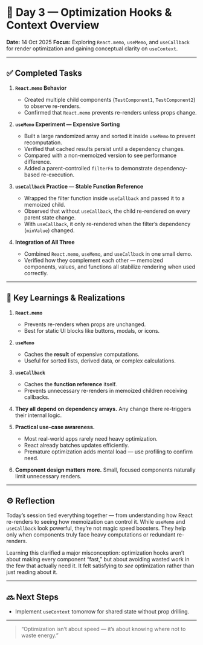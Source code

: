 # 🧩 Day 3 — Optimization Hooks & Context Overview

**Date:** 14 Oct 2025
**Focus:** Exploring `React.memo`, `useMemo`, and `useCallback` for render optimization and gaining conceptual clarity on `useContext`.

---

## ✅ Completed Tasks

1. **`React.memo` Behavior**

   - Created multiple child components (`TestComponent1`, `TestComponent2`) to observe re-renders.
   - Confirmed that `React.memo` prevents re-renders unless props change.

2. **`useMemo` Experiment — Expensive Sorting**

   - Built a large randomized array and sorted it inside `useMemo` to prevent recomputation.
   - Verified that cached results persist until a dependency changes.
   - Compared with a non-memoized version to see performance difference.
   - Added a parent-controlled `filterFn` to demonstrate dependency-based re-execution.

3. **`useCallback` Practice — Stable Function Reference**

   - Wrapped the filter function inside `useCallback` and passed it to a memoized child.
   - Observed that without `useCallback`, the child re-rendered on every parent state change.
   - With `useCallback`, it only re-rendered when the filter’s dependency (`minValue`) changed.

4. **Integration of All Three**

   - Combined `React.memo`, `useMemo`, and `useCallback` in one small demo.
   - Verified how they complement each other — memoized components, values, and functions all stabilize rendering when used correctly.

---

## 🧠 Key Learnings & Realizations

1. **`React.memo`**

   - Prevents re-renders when props are unchanged.
   - Best for static UI blocks like buttons, modals, or icons.

2. **`useMemo`**

   - Caches the **result** of expensive computations.
   - Useful for sorted lists, derived data, or complex calculations.

3. **`useCallback`**

   - Caches the **function reference** itself.
   - Prevents unnecessary re-renders in memoized children receiving callbacks.

4. **They all depend on dependency arrays.**
   Any change there re-triggers their internal logic.

5. **Practical use-case awareness.**

   - Most real-world apps rarely need heavy optimization.
   - React already batches updates efficiently.
   - Premature optimization adds mental load — use profiling to confirm need.

6. **Component design matters more.**
   Small, focused components naturally limit unnecessary renders.

---

## ⚙️ Reflection

Today’s session tied everything together — from understanding how React re-renders to seeing how memoization can control it.
While `useMemo` and `useCallback` look powerful, they’re not magic speed boosters. They help only when components truly face heavy computations or redundant re-renders.

Learning this clarified a major misconception: optimization hooks aren’t about making every component “fast,” but about avoiding wasted work in the few that actually need it.
It felt satisfying to *see* optimization rather than just reading about it.

---

## 🔜 Next Steps

- Implement `useContext` tomorrow for shared state without prop drilling.

---

> “Optimization isn’t about speed — it’s about knowing where not to waste energy.”
